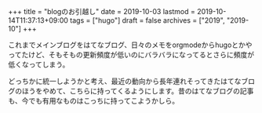 +++
title = "blogのお引越し"
date = 2019-10-03
lastmod = 2019-10-14T11:37:13+09:00
tags = ["hugo"]
draft = false
archives = ["2019", "2019-10"]
+++

これまでメインブログをはてなブログ、日々のメモをorgmodeからhugoとかやってたけど、そもそもの更新頻度が低いのにバラバラになってるとさらに頻度が低くなってしまう。

どっちかに統一しようかと考え、最近の動向から長年連れそってきたはてなブログのほうをやめて、こちらに持ってくるようにします。昔のはてなブログの記事も、今でも有用なものはこっちに持ってこようかしら。
